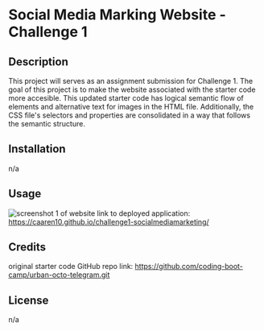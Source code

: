 # Social Media Marking Website - Challenge 1

## Description

This project will serves as an assignment submission for Challenge 1. The goal of this project is to make the website associated with the starter code more accesible. This updated starter code has logical semantic flow of elements and alternative text for images in the HTML file. Additionally, the CSS file's selectors and properties are consolidated in a way that follows the semantic structure. 

## Installation

n/a

## Usage

![screenshot 1 of website](assets/images/Screenshot_2023-10-23_at_3.37.29_PM.png)
link to deployed application: https://caaren10.github.io/challenge1-socialmediamarketing/ 

## Credits

original starter code GitHub repo link: https://github.com/coding-boot-camp/urban-octo-telegram.git

## License

n/a
